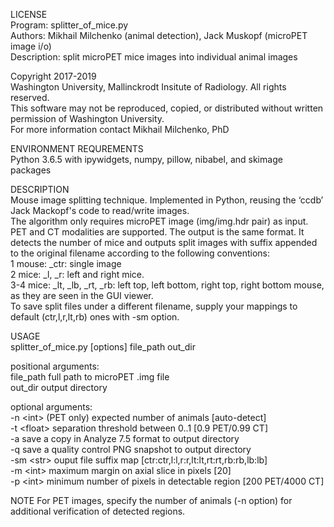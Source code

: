 LICENSE<br>
Program: splitter_of_mice.py<br>
Authors: Mikhail Milchenko (animal detection), Jack Muskopf (microPET image i/o)<br>
Description: split microPET mice images into individual animal images<br>

Copyright 2017-2019<br>
Washington University, Mallinckrodt Insitute of Radiology. All rights reserved. <br>
This software may not be reproduced, copied, or distributed without written permission of Washington University. <br>
For more information contact Mikhail Milchenko, PhD<br>

ENVIRONMENT REQUREMENTS<br>
Python 3.6.5 with ipywidgets, numpy, pillow, nibabel, and skimage packages<br>

DESCRIPTION<br>
Mouse image splitting technique. Implemented in Python, reusing the ‘ccdb’ Jack Mackopf's code to read/write images. <br>
The algorithm only requires microPET image (img/img.hdr pair) as input. PET and CT modalities are supported. The output is the same format. It detects the number of mice and outputs split images with suffix appended to the original filename according to the following conventions:<br>
1 mouse: _ctr: single image <br>
2 mice: _l, _r: left and right mice.<br>
3-4 mice: _lt, _lb, _rt, _rb: left top, left bottom, right top, right bottom mouse, as they are seen in the GUI viewer.<br>
To save split files under a different filename, supply your mappings to default (ctr,l,r,lt,rb) ones with -sm option.

USAGE<br>
splitter_of_mice.py [options] file_path out_dir<br>

positional arguments:<br>
  file_path   full path to microPET .img file<br>
  out_dir     output directory<br>

optional arguments:<br>
  -n \<int\>    (PET only) expected number of animals [auto-detect]<br>
  -t \<float\>  separation threshold between 0..1 [0.9 PET/0.99 CT]<br>
  -a          save a copy in Analyze 7.5 format to output directory<br>
  -q		save a quality control PNG snapshot to output directory<br>
  -sm \<str\>   ouput file suffix map [ctr:ctr,l:l,r:r,lt:lt,rt:rt,rb:rb,lb:lb]<br>
  -m \<int\>    maximum margin on axial slice in pixels [20]<br>
  -p \<int\>    minimum number of pixels in detectable region [200 PET/4000 CT]<br>
  
NOTE For PET images, specify the number of animals (-n option) for additional verification of detected regions. 
